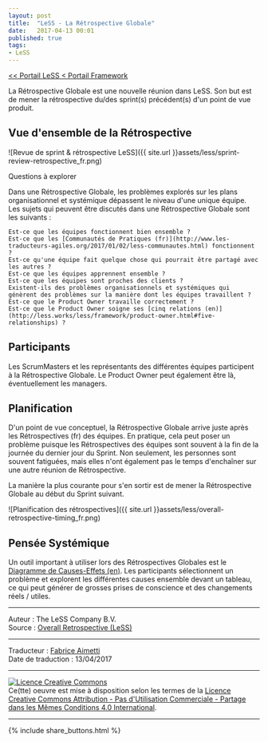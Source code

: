 ```yaml
---
layout: post
title:  "LeSS - La Rétrospective Globale"
date:   2017-04-13 00:01
published: true
tags:
- LeSS
---
```


[<< Portail LeSS < Portail Framework](http://www.les-traducteurs-agiles.org/2016/12/28/less-portail-framework.html)

La Rétrospective Globale est une nouvelle réunion dans LeSS. Son but est de mener la rétrospective du/des sprint(s) précédent(s) d'un point de vue produit.

## Vue d'ensemble de la Rétrospective

![Revue de sprint & rétrospective LeSS]({{ site.url }}assets/less/sprint-review-retrospective_fr.png)

Questions à explorer

Dans une Rétrospective Globale, les problèmes explorés sur les plans organisationnel et systémique dépassent le niveau d'une unique équipe. Les sujets qui peuvent être discutés dans une Rétrospective Globale sont les suivants :

    Est-ce que les équipes fonctionnent bien ensemble ?
    Est-ce que les [Communautés de Pratiques (fr)](http://www.les-traducteurs-agiles.org/2017/01/02/less-communautes.html) fonctionnent ?
    Est-ce qu'une équipe fait quelque chose qui pourrait être partagé avec les autres ?
    Est-ce que les équipes apprennent ensemble ?
    Est-ce que les équipes sont proches des clients ?
    Existent-ils des problèmes organisationnels et systémiques qui génèrent des problèmes sur la manière dont les équipes travaillent ?
    Est-ce que le Product Owner travaille correctement ?
    Est-ce que le Product Owner soigne ses [cinq relations (en)](http://less.works/less/framework/product-owner.html#five-relationships) ?


## Participants

Les ScrumMasters et les représentants des différentes équipes participent à la Rétrospective Globale. Le Product Owner peut également être là, éventuellement les managers.

## Planification

D'un point de vue conceptuel, la Rétrospective Globale arrive juste après les Rétrospectives (fr) des équipes. En pratique, cela peut poser un problème puisque les Rétrospectives des équipes sont souvent à la fin de la journée du dernier jour du Sprint. Non seulement, les personnes sont souvent fatiguées, mais elles n'ont également pas le temps d'enchaîner sur une autre réunion de Rétrospective.

La manière la plus courante pour s'en sortir est de mener la Rétrospective Globale au début du Sprint suivant.

![Planification des rétrospectives]({{ site.url }}assets/less/overall-retrospective-timing_fr.png)

## Pensée Systémique

Un outil important à utiliser lors des Rétrospectives Globales est le [Diagramme de Causes-Effets (en)](http://less.works/less/principles/systems-thinking.html). Les participants sélectionnent un problème et explorent les différentes causes ensemble devant un tableau, ce qui peut générer de grosses prises de conscience et des changements réels / utiles.


---
Auteur : The LeSS Company B.V.  
Source : [Overall Retrospective (LeSS)](http://less.works/less/framework/overall-retrospective.html)  

---
Traducteur : [Fabrice Aimetti](http://www.fabrice-aimetti.fr/)  
Date de traduction : 13/04/2017  

---

<a rel="license" href="http://creativecommons.org/licenses/by-nc-sa/4.0/"><img alt="Licence Creative Commons" style="border-width:0" src="http://i.creativecommons.org/l/by-nc-sa/4.0/88x31.png" /></a><br />Ce(tte) oeuvre est mise à disposition selon les termes de la <a rel="license" href="http://creativecommons.org/licenses/by-nc-sa/4.0/">Licence Creative Commons Attribution - Pas d'Utilisation Commerciale - Partage dans les Mêmes Conditions 4.0 International</a>.

---

{% include share_buttons.html %}
